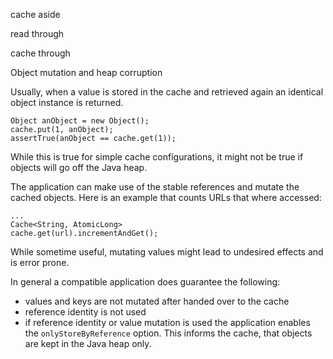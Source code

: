 
cache aside


read through

cache through

Object mutation and heap corruption
 
Usually, when a value is stored in the cache and retrieved again an identical object instance is returned.

````
Object anObject = new Object();
cache.put(1, anObject);
assertTrue(anObject == cache.get(1));
````

While this is true for simple cache configurations, it might not be true if objects will go off the Java heap.

The application can make use of the stable references and mutate the cached objects. Here is an example that counts
URLs that where accessed:

````
...
Cache<String, AtomicLong>
cache.get(url).incrementAndGet();
````

While sometime useful, mutating values might lead to undesired effects and is error prone.

In general a compatible application does guarantee the following:
 
 - values and keys are not mutated after handed over to the cache
 - reference identity is not used
 - if reference identity or value mutation is used the application enables the `onlyStoreByReference` option.
   This informs the cache, that objects are kept in the Java heap only.
   
   


